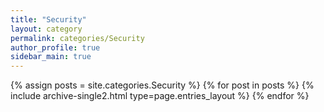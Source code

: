 ```yaml
---
title: "Security"
layout: category
permalink: categories/Security
author_profile: true
sidebar_main: true
---
```


{% assign posts = site.categories.Security %}
{% for post in posts %} {% include archive-single2.html type=page.entries_layout %} {% endfor %}